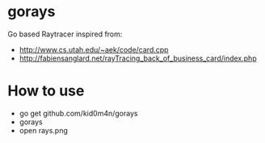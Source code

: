 gorays
======

Go based Raytracer inspired from:

* http://www.cs.utah.edu/~aek/code/card.cpp
* http://fabiensanglard.net/rayTracing_back_of_business_card/index.php

How to use
==========

* go get github.com/kid0m4n/gorays
* gorays
* open rays.png
